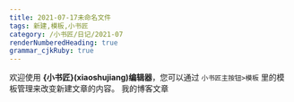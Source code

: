 ```yaml
---
title: 2021-07-17未命名文件 
tags: 新建,模板,小书匠
category: /小书匠/日记/2021-07
renderNumberedHeading: true
grammar_cjkRuby: true
---
```



欢迎使用 **{小书匠}(xiaoshujiang)编辑器**，您可以通过 `小书匠主按钮>模板` 里的模板管理来改变新建文章的内容。
我的博客文章



